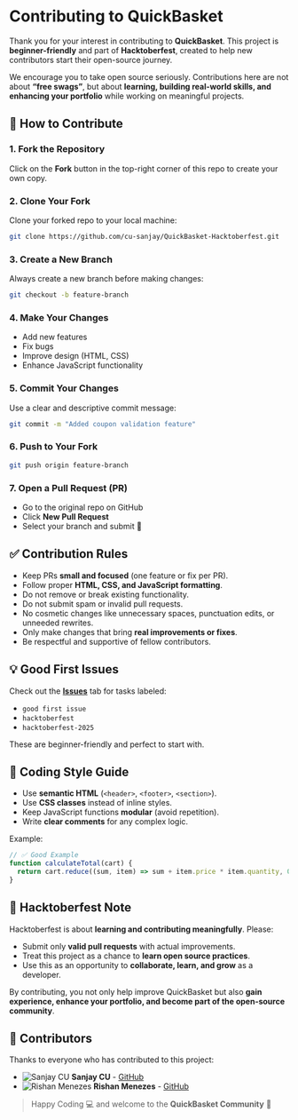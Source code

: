 # Contributing to QuickBasket

Thank you for your interest in contributing to **QuickBasket**.
This project is **beginner-friendly** and part of **Hacktoberfest**, created to help new contributors start their open-source journey.

We encourage you to take open source seriously. Contributions here are not about **“free swags”**, but about **learning, building real-world skills, and enhancing your portfolio** while working on meaningful projects.

## 📌 How to Contribute

### 1. Fork the Repository

Click on the **Fork** button in the top-right corner of this repo to create your own copy.

### 2. Clone Your Fork

Clone your forked repo to your local machine:

```bash
git clone https://github.com/cu-sanjay/QuickBasket-Hacktoberfest.git
```

### 3. Create a New Branch

Always create a new branch before making changes:

```bash
git checkout -b feature-branch
```

### 4. Make Your Changes

* Add new features
* Fix bugs
* Improve design (HTML, CSS)
* Enhance JavaScript functionality

### 5. Commit Your Changes

Use a clear and descriptive commit message:

```bash
git commit -m "Added coupon validation feature"
```

### 6. Push to Your Fork

```bash
git push origin feature-branch
```

### 7. Open a Pull Request (PR)

* Go to the original repo on GitHub
* Click **New Pull Request**
* Select your branch and submit 🎉

## ✅ Contribution Rules

* Keep PRs **small and focused** (one feature or fix per PR).
* Follow proper **HTML, CSS, and JavaScript formatting**.
* Do not remove or break existing functionality.
* Do not submit spam or invalid pull requests.
* No cosmetic changes like unnecessary spaces, punctuation edits, or unneeded rewrites.
* Only make changes that bring **real improvements or fixes**.
* Be respectful and supportive of fellow contributors.

## 💡 Good First Issues

Check out the **[Issues](../../issues)** tab for tasks labeled:

* `good first issue`
* `hacktoberfest`
* `hacktoberfest-2025`

These are beginner-friendly and perfect to start with.

## 🔑 Coding Style Guide

* Use **semantic HTML** (`<header>`, `<footer>`, `<section>`).
* Use **CSS classes** instead of inline styles.
* Keep JavaScript functions **modular** (avoid repetition).
* Write **clear comments** for any complex logic.

Example:

```js
// ✅ Good Example
function calculateTotal(cart) {
  return cart.reduce((sum, item) => sum + item.price * item.quantity, 0);
}
```

## 🎯 Hacktoberfest Note

Hacktoberfest is about **learning and contributing meaningfully**. Please:

* Submit only **valid pull requests** with actual improvements.
* Treat this project as a chance to **learn open source practices**.
* Use this as an opportunity to **collaborate, learn, and grow** as a developer.

By contributing, you not only help improve QuickBasket but also **gain experience, enhance your portfolio, and become part of the open-source community**.

## 👥 Contributors

Thanks to everyone who has contributed to this project:

- ![Sanjay CU](https://github.com/cu-sanjay.png?size=30) **Sanjay CU** - [GitHub](https://github.com/cu-sanjay)  
- ![Rishan Menezes](https://github.com/rishanmenezes.png?size=30) **Rishan Menezes** - [GitHub](https://github.com/rishanmenezes)  

> Happy Coding 💻 and welcome to the **QuickBasket Community** 🚀